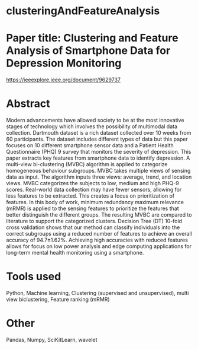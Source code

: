 # clusteringAndFeatureAnalysis

# Paper title: Clustering and Feature Analysis of Smartphone Data for Depression Monitoring

https://ieeexplore.ieee.org/document/9629737

# Abstract
Modern advancements have allowed society to be at the most innovative stages of technology which involves the possibility of multimodal data collection. Dartmouth dataset is a rich dataset collected over 10 weeks from 60 participants. The dataset includes different types of data but this paper focuses on 10 different smartphone sensor data and a Patient Health Questionnaire (PHQ) 9 survey that monitors the severity of depression. This paper extracts key features from smartphone data to identify depression. A multi-view bi-clustering (MVBC) algorithm is applied to categorize homogeneous behaviour subgroups. MVBC takes multiple views of sensing data as input. The algorithm inputs three views: average, trend, and location views. MVBC categorizes the subjects to low, medium and high PHQ-9 scores. Real-world data collection may have fewer sensors, allowing for less features to be extracted. This creates a focus on prioritization of features. In this body of work, minimum redundancy maximum relevance (mRMR) is applied to the sensing features to prioritize the features that better distinguish the different groups. The resulting MVBC are compared to literature to support the categorized clusters. Decision Tree (DT) 10-fold cross validation shows that our method can classify individuals into the correct subgroups using a reduced number of features to achieve an overall accuracy of 94.7±1.62%. Achieving high accuracies with reduced features allows for focus on low power analysis and edge computing applications for long-term mental health monitoring using a smartphone.

# Tools used
Python, Machine learning, Clustering (supervised and unsupervised), multi view biclustering, Feature ranking (mRMR)

# Other
Pandas, Numpy, SciKitLearn, wavelet 
